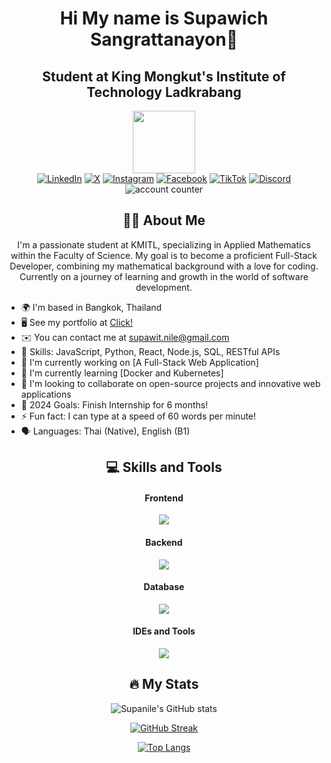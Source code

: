 <div align="center">
    
# Hi My name is Supawich Sangrattanayon👋

## Student at King Mongkut's Institute of Technology Ladkrabang

<img src="https://media.giphy.com/media/v1.Y2lkPTc5MGI3NjExb282N3h2cWlwaHd6ZW1yM3g3MXE0NWw0YWh1enJtdDZxbHZjN3R0NSZlcD12MV9pbnRlcm5hbF9naWZfYnlfaWQmY3Q9Zw/3oKIPnAiaMCws8nOsE/giphy.gif" width="100"/>

<div class="social-links">
    <a href="https://www.linkedin.com/in/supawit-sang/" target="_blank"><img src="https://img.shields.io/badge/LinkedIn-0077B5?style=for-the-badge&logo=linkedin&logoColor=white" alt="LinkedIn"></a>
    <a href="https://x.com/supanile" target="_blank"><img src="https://img.shields.io/badge/X-000000?style=for-the-badge&logo=x&logoColor=white" alt="X"></a>
    <a href="https://www.instagram.com/revernire/" target="_blank"><img src="https://img.shields.io/badge/Instagram-E4405F?style=for-the-badge&logo=instagram&logoColor=white" alt="Instagram"></a>
    <a href="https://www.facebook.com/nnninenoiz" target="_blank"><img src="https://img.shields.io/badge/Facebook-1877F2?style=for-the-badge&logo=facebook&logoColor=white" alt="Facebook"></a>
    <a href="https://www.tiktok.com/@supawitsaeng" target="_blank"><img src="https://img.shields.io/badge/TikTok-000000?style=for-the-badge&logo=tiktok&logoColor=white" alt="TikTok"></a>
    <a href="https://discord.com/users/525156998401097741" target="_blank"><img src="https://img.shields.io/badge/Discord-5865F2?style=for-the-badge&logo=discord&logoColor=white" alt="Discord"></a>
    <br>
    <img src="https://komarev.com/ghpvc/?username=supanile&style=flat-square&color=blue" alt="account counter"/>
</div>

</div>

<div align="center">
  
## :woman_technologist: About Me 

I'm a passionate student at KMITL, specializing in Applied Mathematics within the Faculty of Science. My goal is to become a proficient Full-Stack Developer, combining my mathematical background with a love for coding. Currently on a journey of learning and growth in the world of software development.

</div>

* 🌍 I'm based in Bangkok, Thailand
* 🖥️ See my portfolio at [Click!](#)
* ✉️ You can contact me at supawit.nile@gmail.com
* 🚀 Skills: JavaScript, Python, React, Node.js, SQL, RESTful APIs
* 🔭 I'm currently working on [A Full-Stack Web Application]
* 🌱 I'm currently learning [Docker and Kubernetes]
* 👯 I'm looking to collaborate on open-source projects and innovative web applications
* 🥅 2024 Goals: Finish Internship for 6 months!
* ⚡ Fun fact: I can type at a speed of 60 words per minute!
* 🗣 Languages: Thai (Native), English (B1)

<div align="center">
  
## 💻 Skills and Tools 

#### Frontend
![](https://skillicons.dev/icons?i=html,css,js,react,vue,bootstrap,tailwind,materialui,jquery,flutter,kotlin)

#### Backend
![](https://skillicons.dev/icons?i=nodejs,express,java,spring,php,ruby,rails,go,java,c,cpp)

#### Database
![](https://skillicons.dev/icons?i=mysql,mongodb,postgresql)

#### IDEs and Tools
![](https://skillicons.dev/icons?i=git,github,vscode,figma,postman,eclipse)

## :fire: My Stats 

![Supanile's GitHub stats](https://github-readme-stats.vercel.app/api?username=supanile&show_icons=true&theme=tokyonight)

[![GitHub Streak](http://github-readme-streak-stats.herokuapp.com?user=supanile&theme=tokyonight&background=1a1b27)](https://git.io/streak-stats)

[![Top Langs](https://github-readme-stats.vercel.app/api/top-langs/?username=supanile&layout=compact&theme=tokyonight)](https://github.com/anuraghazra/github-readme-stats)

</div>
